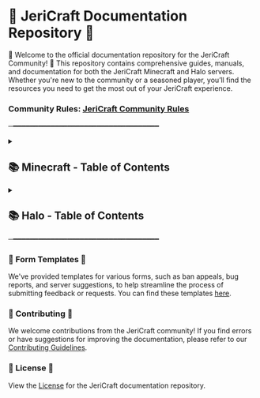 # 📝 JeriCraft Documentation Repository 📝

🌟 Welcome to the official documentation repository for the JeriCraft Community! 🌟 This repository contains comprehensive
guides, manuals, and documentation for both the JeriCraft Minecraft and Halo servers. Whether you're new to the
community or a seasoned player, you’ll find the resources you need to get the most out of your JeriCraft experience.

### Community Rules: [JeriCraft Community Rules](policies/Community-Rules.md)

─━━━━━━━━━━━━━━━━━━━━━━━━━━━━━━━━━━━
<details>
  <summary><h2>📚 Minecraft - Table of Contents</h2></summary>

1. [About The Server](MINECRAFT/about-the-server/About.md)
2. [Getting Started](MINECRAFT/guides/GettingStarted.md)
3. [Ranks and Commands](MINECRAFT/commands/)
    - [Player Commands](MINECRAFT/commands/PLAYER-COMMANDS.md)
    - [Staff Commands](MINECRAFT/commands/STAFF-COMMANDS.md)
    - [Perk Commands](MINECRAFT/commands/PERK-COMMANDS.md)
4. [Server Features](MINECRAFT/features/)
    - [Main Features](MINECRAFT/features/Main.md)
    - [Additional Features](MINECRAFT/features/AdditionalFeatures.md)
5. [Guides](MINECRAFT/guides/)
    - [AuctionHouse](MINECRAFT/guides/AuctionHouse.md)
    - [ChestShop](MINECRAFT/guides/ChestShop.md)
    - [Economy](MINECRAFT/guides/Economy.md)
    - [Jobs](MINECRAFT/guides/Jobs.md)
    - [LevelledMobs](MINECRAFT/guides/LevelledMobs.md)
    - [mcMMO](MINECRAFT/guides/mcMMO.md)
    - [RealisticSeasons](MINECRAFT/guides/RealisticSeasons.md)
    - [Regions](MINECRAFT/guides/Regions.md)
    - [Slimefun](MINECRAFT/guides/Slimefun.md)
6. [Perks / Webstore](MINECRAFT/webstore/)
7. [Forms and Applications](https://github.com/Chalwk77/JeriCraftDocs/issues/new/choose)
    - [Ban Appeal](https://github.com/Chalwk77/JeriCraftDocs/issues/new?assignees=Chalwk77&labels=Ban+Appeal&projects=&template=ban-appeal.yaml&title=Ban+Appeal+for%3A+%3Cname%3E)
    - [Bug Report](https://github.com/Chalwk77/JeriCraftDocs/issues/new?assignees=Chalwk77&labels=Bug%2CNeeds+Triage&projects=&template=bug-report.yaml&title=%5BBUG%5D+%3Ctitle%3E)
    - [Builder Application](https://github.com/Chalwk77/JeriCraftDocs/issues/new?assignees=Chalwk77&labels=Builder+Application&projects=&template=builder-application.yaml&title=Builder+Application+for%3A+%3Cname%3E)
    - [Submit a Complaint](https://github.com/Chalwk77/JeriCraftDocs/issues/new?assignees=Chalwk77&labels=Complaint&projects=&template=complaints.yaml&title=%5BCOMPLAINT%5D+%3Ctitle%3E)
    - [Report a Player](https://github.com/Chalwk77/JeriCraftDocs/issues/new?assignees=Chalwk77&labels=Report&projects=&template=player-report.yaml&title=%5BREPORT%5D+%3Coffender%3E)
    - [Server Suggestions](https://github.com/Chalwk77/JeriCraftDocs/issues/new?assignees=Chalwk77&labels=Suggestion&projects=&template=server-suggestions.yaml&title=SUGGESTION%3A+%3Ctitle%3E)
    - [Staff Application](https://github.com/Chalwk77/JeriCraftDocs/issues/new?assignees=Chalwk77&labels=staff-application%2Cpending%2Cawaiting-review%2Cawaiting-interview&projects=&template=staff-application.yaml&title=Staff+Application+-+%5BYour+Name%5D)
8. [Contributing](CONTRIBUTING.md)
9. [License](LICENCE.md)

</details>

<details>
  <summary><h2>📚 Halo - Table of Contents</h2></summary>

1. **Divide & Conquer** – **jericraft.net:2301**
2. **Gun Game** – **jericraft.net:2302**
3. **Hunter Prey** – **jericraft.net:2303**
4. **Kill Confirmed** – **jericraft.net:2304**
5. **Market** – **jericraft.net:2305**
6. **Melee** – **jericraft.net:2306**
7. **One In The Chamber** – **jericraft.net:2307**
8. **Rooster CTF** – **jericraft.net:2308**
9. **Sabotage** – **jericraft.net:2309**
10. **Snipers Dream Team Mod** – **jericraft.net:2310**
11. **Tag** – **jericraft.net:2311**
12. **Team Defender** – **jericraft.net:2312**
13. **Zombies** – **jericraft.net:2313**

</details>
─━━━━━━━━━━━━━━━━━━━━━━━━━━━━━━━━━━━

### 📝 Form Templates 📝

We've provided templates for various forms, such as ban appeals, bug reports, and server suggestions, to help streamline
the process of submitting feedback or requests. You can find these
templates [here](https://github.com/Chalwk77/JeriCraftDocs/issues/new/choose).

### 🤝 Contributing 🤝

We welcome contributions from the JeriCraft community! If you find errors or have suggestions for improving the
documentation, please refer to our [Contributing Guidelines](CONTRIBUTING.md).

### 📄 License 📄

View the [License](LICENCE.md) for the JeriCraft documentation repository.
